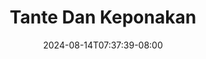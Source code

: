 --- 
title: "Tante Dan Keponakan"
description: "download bokep Tante Dan Keponakan tiktok full vidio  "
date: 2024-08-14T07:37:39-08:00
file_code: "stqu8s7tk9op"
draft: false
cover: "o5x0d0k1do5vxabg.jpg"
tags: ["Tante", "Dan", "Keponakan", "bokep-indo", "bokep-viral", "bokep-ig"]
length: 208
fld_id: "1235740"
foldername: "Asupan Pemuas Nafsu"
categories: ["Asupan Pemuas Nafsu"]
views: 417
---